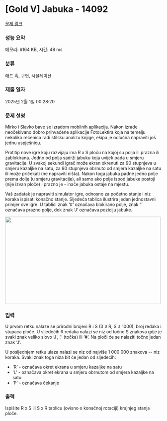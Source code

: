 # [Gold V] Jabuka - 14092 

[문제 링크](https://www.acmicpc.net/problem/14092) 

### 성능 요약

메모리: 6164 KB, 시간: 48 ms

### 분류

애드 혹, 구현, 시뮬레이션

### 제출 일자

2025년 2월 1일 00:28:20

### 문제 설명

<p>Mirko i Slavko bave se izradom mobilnih aplikacija. Nakon izrade neočekivano dobro prihvaćene aplikacije FotoLektira koja na temelju nekoliko rečenica radi stilsku analizu knjige, ekipa je odlučna napraviti još jednu uspješnicu.</p>

<p>Protitip nove igre koju razvijaju ima R x S ploču na kojoj su polja ili prazna ili zablokirana. Jedno od polja sadrži jabuku koja uvijek pada u smjeru gravitacije. U svakoj sekundi igrač može ekran okrenuti za 90 stupnjeva u smjeru kazaljke na satu, za 90 stupnjeva obrnuto od smjera kazaljke na satu ili može pričekati (ne napraviti ništa). Nakon toga jabuka padne jedno polje prema dolje (u smjeru gravitacije), ali samo ako polje ispod jabuke postoji (nije izvan ploče) i prazno je - inače jabuka ostaje na mjestu.</p>

<p>Vaš zadatak je napraviti simulator igre, odnosno za početno stanje i niz koraka ispisati konačno stanje. Sljedeća tablica ilustrira jedan jednostavni primjer ove igre. U tablici znak ‘#’ označava blokirano polje, znak ‘.’ označava prazno polje, dok znak ‘J’ označava poziciju jabuke.</p>

<p><img alt="" src="https://onlinejudgeimages.s3.amazonaws.com/problem/14092/%EC%8A%A4%ED%81%AC%EB%A6%B0%EC%83%B7%202017-01-02%20%EC%98%A4%ED%9B%84%204.33.58.png" style="height:280px; width:500px"></p>

### 입력 

 <p>U prvom retku nalaze se prirodni brojevi R i S (3 ≤ R, S ≤ 1000), broj redaka i stupaca ploče. U sljedećih R redaka nalazi se niz od točno S znakova gdje je svaki znak veliko slovo ‘J’, ‘.’ (točka) ili ‘#’. Na ploči će se nalaziti točno jedan znak ‘J’.</p>

<p>U posljednjem retku ulaza nalazi se niz od najviše 1 000 000 znakova -- niz koraka. Svaki znak toga niza bit će jedan od sljedećih:</p>

<ul>
	<li>‘R’ - označava okret ekrana u smjeru kazaljke na satu</li>
	<li>‘L’ - označava okret ekrana u smjeru obrnutom od smjera kazaljke na satu</li>
	<li>‘P’ - označava čekanje </li>
</ul>

### 출력 

 <p>Ispišite R x S ili S x R tablicu (ovisno o konačnoj rotaciji) krajnjeg stanja ploče. </p>

